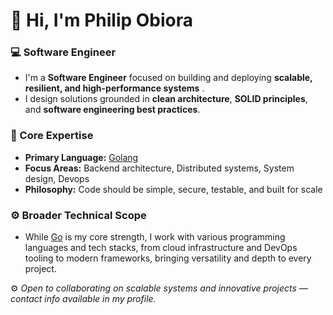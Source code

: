 # 👋 Hi, I'm Philip Obiora

### 💻 Software Engineer
  - I'm a **Software Engineer** focused on building and deploying **scalable, resilient, and high-performance systems**  .  
  - I design solutions grounded in **clean architecture**, **SOLID principles**, and **software engineering best practices**.

### 🧠 Core Expertise
 - **Primary Language:** [Golang](https://go.dev/)
 - **Focus Areas:** Backend architecture, Distributed systems, System design, Devops 
 - **Philosophy:** Code should be simple, secure,  testable, and built for scale

### ⚙️ Broader Technical Scope
  - While [Go](https://go.dev/) is my core strength, I work with various programming languages and tech stacks, from cloud infrastructure and DevOps tooling to modern frameworks, bringing versatility and depth to every project.



⚙️ *Open to collaborating on scalable systems and innovative projects — contact info available in my profile.*


